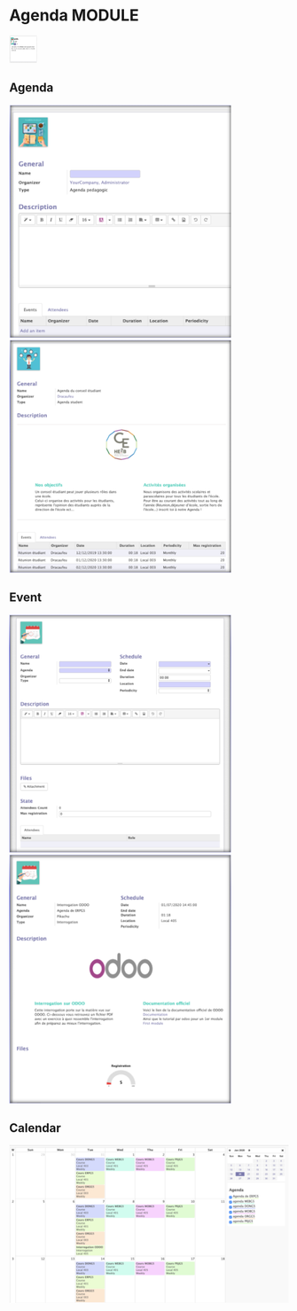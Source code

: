 # Agenda MODULE

<img src="module.png" style="width:50px;height:50px;"/>

## Agenda

<img src="createAgenda.png" width="400" />
<img src="example Agenda.png" width="400"/>

## Event

<img src="createEvent.png" width="400" />
<img src="example event.png" width="400"/>

## Calendar

<img src="calendar.png" width="800" />


